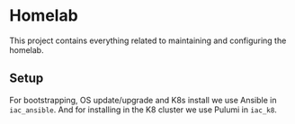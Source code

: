 # Homelab
This project contains everything related to maintaining and configuring the homelab.
## Setup
For bootstrapping, OS update/upgrade and K8s install we use Ansible in `iac_ansible`. And for installing in the K8 cluster we use Pulumi in `iac_k8`. 
